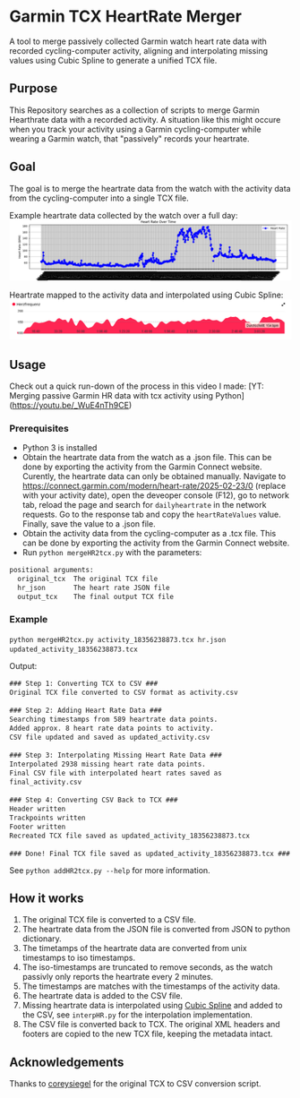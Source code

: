 # Garmin TCX HeartRate Merger
A tool to merge passively collected Garmin watch heart rate data with recorded cycling-computer activity, aligning and interpolating missing values using Cubic Spline to generate a unified TCX file.
## Purpose
This Repository searches as a collection of scripts to merge Garmin Hearthrate data with a recorded activity.
A situation like this might occure when you track your activity using a Garmin cycling-computer while wearing a Garmin watch, that "passively" records your heartrate.

## Goal
The goal is to merge the heartrate data from the watch with the activity data from the cycling-computer into a single TCX file.

Example heartrate data collected by the watch over a full day:
![HR passivly collected over full day](./images/daily_hr.png)

Heartrate mapped to the activity data and interpolated using Cubic Spline:
![HR in Activity](./images/hr_in_activity.png)
## Usage

Check out a quick run-down of the process in this video I made: [YT: Merging passive Garmin HR data with tcx activity using Python] (https://youtu.be/_WuE4nTh9CE)
### Prerequisites
- Python 3 is installed
- Obtain the heartrate data from the watch as a .json file. This can be done by exporting the activity from the Garmin Connect website. Curently, the heartrate data can only be obtained manually. Navigate to https://connect.garmin.com/modern/heart-rate/2025-02-23/0 (replace with your activity date), open the deveoper console (F12), go to network tab, reload the page and search for ``dailyheartrate`` in the network requests. Go to the response tab and copy the `heartRateValues` value. Finally, save the value to a .json file.
- Obtain the activity data from the cycling-computer as a .tcx file. This can be done by exporting the activity from the Garmin Connect website.
- Run `python mergeHR2tcx.py` with the parameters:
````
positional arguments:
  original_tcx  The original TCX file
  hr_json       The heart rate JSON file
  output_tcx    The final output TCX file
````

### Example
`python mergeHR2tcx.py activity_18356238873.tcx hr.json updated_activity_18356238873.tcx`

Output:
````
### Step 1: Converting TCX to CSV ###
Original TCX file converted to CSV format as activity.csv

### Step 2: Adding Heart Rate Data ###
Searching timestamps from 589 heartrate data points.
Added approx. 8 heart rate data points to activity.
CSV file updated and saved as updated_activity.csv

### Step 3: Interpolating Missing Heart Rate Data ###
Interpolated 2938 missing heart rate data points.
Final CSV file with interpolated heart rates saved as final_activity.csv

### Step 4: Converting CSV Back to TCX ###
Header written
Trackpoints written
Footer written
Recreated TCX file saved as updated_activity_18356238873.tcx

### Done! Final TCX file saved as updated_activity_18356238873.tcx ###
````


See `python addHR2tcx.py --help` for more information.

## How it works
1. The original TCX file is converted to a CSV file.
2. The heartrate data from the JSON file is converted from JSON to python dictionary.
3. The timetamps of the heartrate data are converted from unix timestamps to iso timestamps.
4. The iso-timestamps are truncated to remove seconds, as the watch passivly only reports the heartrate every 2 minutes.
5. The timestamps are matches with the timestamps of the activity data.
6. The heartrate data is added to the CSV file.
7. Missing heartrate data is interpolated using [Cubic Spline](https://mathworld.wolfram.com/CubicSpline.html) and added to the CSV, see `interpHR.py` for the interpolation implementation.
8. The CSV file is converted back to TCX. The original XML headers and footers are copied to the new TCX file, keeping the metadata intact.

## Acknowledgements
Thanks to [coreysiegel](https://github.com/coreysiegel/tcx-gpx-csv) for the original TCX to CSV conversion script.
